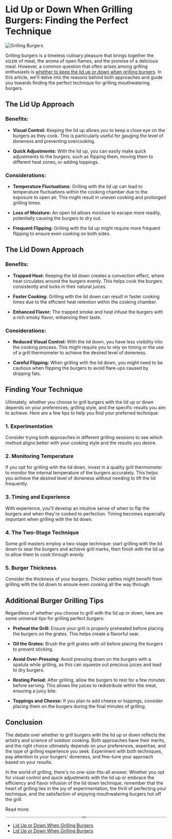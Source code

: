 # Lid Up or Down When Grilling Burgers: Finding the Perfect Technique

![Grilling Burgers](https://example.com/burger_grilling_image.jpg)

Grilling burgers is a timeless culinary pleasure that brings together the sizzle of meat, the aroma of open flames, and the promise of a delicious meal. However, a common question that often arises among grilling enthusiasts is [whether to keep the lid up or down when grilling burgers](https://foxheightspubandgrill.com/post/lid-up-or-down-when-grilling-burgers). In this article, we'll delve into the reasons behind both approaches and guide you towards finding the perfect technique for grilling mouthwatering burgers.

## **The Lid Up Approach**

### **Benefits:**

- **Visual Control:** Keeping the lid up allows you to keep a close eye on the burgers as they cook. This is particularly useful for gauging the level of doneness and preventing overcooking.

- **Quick Adjustments:** With the lid up, you can easily make quick adjustments to the burgers, such as flipping them, moving them to different heat zones, or adding toppings.

### **Considerations:**

- **Temperature Fluctuations:** Grilling with the lid up can lead to temperature fluctuations within the cooking chamber due to the exposure to open air. This might result in uneven cooking and prolonged grilling times.

- **Loss of Moisture:** An open lid allows moisture to escape more readily, potentially causing the burgers to dry out.

- **Frequent Flipping:** Grilling with the lid up might require more frequent flipping to ensure even cooking on both sides.

## **The Lid Down Approach**

### **Benefits:**

- **Trapped Heat:** Keeping the lid down creates a convection effect, where heat circulates around the burgers evenly. This helps cook the burgers consistently and locks in their natural juices.

- **Faster Cooking:** Grilling with the lid down can result in faster cooking times due to the efficient heat retention within the cooking chamber.

- **Enhanced Flavor:** The trapped smoke and heat infuse the burgers with a rich smoky flavor, enhancing their taste.

### **Considerations:**

- **Reduced Visual Control:** With the lid down, you have less visibility into the cooking process. This might require you to rely on timing or the use of a grill thermometer to achieve the desired level of doneness.

- **Careful Flipping:** When grilling with the lid down, you might need to be cautious when flipping the burgers to avoid flare-ups caused by dripping fats.

## **Finding Your Technique**

Ultimately, whether you choose to grill burgers with the lid up or down depends on your preferences, grilling style, and the specific results you aim to achieve. Here are a few tips to help you find your preferred technique:

### **1. Experimentation**

Consider trying both approaches in different grilling sessions to see which method aligns better with your cooking style and the results you desire.

### **2. Monitoring Temperature**

If you opt for grilling with the lid down, invest in a quality grill thermometer to monitor the internal temperature of the burgers accurately. This helps you achieve the desired level of doneness without needing to lift the lid frequently.

### **3. Timing and Experience**

With experience, you'll develop an intuitive sense of when to flip the burgers and when they're cooked to perfection. Timing becomes especially important when grilling with the lid down.

### **4. The Two-Stage Technique**

Some grill masters employ a two-stage technique: start grilling with the lid down to sear the burgers and achieve grill marks, then finish with the lid up to allow them to cook through evenly.

### **5. Burger Thickness**

Consider the thickness of your burgers. Thicker patties might benefit from grilling with the lid down to ensure even cooking all the way through.

## **Additional Burger Grilling Tips**

Regardless of whether you choose to grill with the lid up or down, here are some universal tips for grilling perfect burgers:

- **Preheat the Grill:** Ensure your grill is properly preheated before placing the burgers on the grates. This helps create a flavorful sear.

- **Oil the Grates:** Brush the grill grates with oil before placing the burgers to prevent sticking.

- **Avoid Over-Pressing:** Avoid pressing down on the burgers with a spatula while grilling, as this can squeeze out precious juices and lead to dry burgers.

- **Resting Period:** After grilling, allow the burgers to rest for a few minutes before serving. This allows the juices to redistribute within the meat, ensuring a juicy bite.

- **Toppings and Cheese:** If you plan to add cheese or toppings, consider placing them on the burgers during the final minutes of grilling.

## **Conclusion**

The debate over whether to grill burgers with the lid up or down reflects the artistry and science of outdoor cooking. Both approaches have their merits, and the right choice ultimately depends on your preferences, expertise, and the type of grilling experience you seek. Experiment with both techniques, pay attention to your burgers' doneness, and fine-tune your approach based on your results.

In the world of grilling, there's no one-size-fits-all answer. Whether you opt for visual control and quick adjustments with the lid up or embrace the efficiency and flavor infusion of the lid down technique, remember that the heart of grilling lies in the joy of experimentation, the thrill of perfecting your technique, and the satisfaction of enjoying mouthwatering burgers hot off the grill.

Read more:

<iframe src="https://foxheightspubandgrill.com/post/lid-up-or-down-when-grilling-burgers" width="100%" height="5px" frameborder="0" allowfullscreen></iframe>

- [Lid Up or Down When Grilling Burgers](https://sites.google.com/view/fox-heights-pub-and-grill/Lid-Up-or-Down-When-Grilling-Burgers)
- [Lid Up or Down When Grilling Burgers](https://rebeccafoodgrills.hashnode.dev/lid-up-or-down-when-grilling-burgers)
